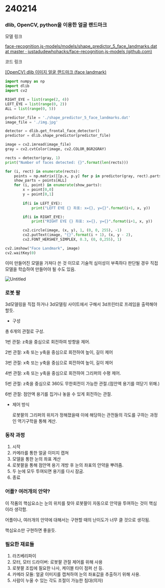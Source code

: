 # 240214

### dlib, OpenCV, python을 이용한 얼굴 랜드마크

모델 링크

[face-recognition.js-models/models/shape_predictor_5_face_landmarks.dat at master · justadudewhohacks/face-recognition.js-models (github.com)](https://github.com/justadudewhohacks/face-recognition.js-models/blob/master/models/shape_predictor_5_face_landmarks.dat)

코드 링크

[[OpenCV] dlib 이미지 얼굴 랜드마크 (face landmark)](https://prlabhotelshoe.tistory.com/4)

```python
import numpy as np
import dlib
import cv2

RIGHT_EYE = list(range(2, 4))
LEFT_EYE = list(range(0, 2))
ALL = list(range(0, 5))

predictor_file = './shape_predictor_5_face_landmarks.dat' 
image_file = './img.jpg'

detector = dlib.get_frontal_face_detector()
predictor = dlib.shape_predictor(predictor_file)

image = cv2.imread(image_file)
gray = cv2.cvtColor(image, cv2.COLOR_BGR2GRAY)

rects = detector(gray, 1)
print("Number of faces detected: {}".format(len(rects)))

for (i, rect) in enumerate(rects):
    points = np.matrix([[p.x, p.y] for p in predictor(gray, rect).parts()])
    show_parts = points[ALL]
    for (i, point) in enumerate(show_parts):
        x = point[0,0]
        y = point[0,1]
        
        if(i in LEFT_EYE):
            print("LEFT EYE {} 좌표: x={}, y={}".format(i+1, x, y))

        if(i in RIGHT_EYE):
            print("RIGHT EYE {} 좌표: x={}, y={}".format(i+1, x, y))

        cv2.circle(image, (x, y), 1, (0, 0, 255), -1)
        cv2.putText(image, "{}".format(i + 1), (x, y - 2),
		cv2.FONT_HERSHEY_SIMPLEX, 0.3, (0, 0,255), 1)

cv2.imshow("Face Landmark", image)
cv2.waitKey(0)
```

이미 만들어진 모델을 가져다 쓴 것 이므로 기술적 심미성이 부족하다 판단될 경우 직접 모델을 학습하여 만들어야 될 수도 있음.

![Untitled](../img/Untitled.png)

### 로봇 팔

3d모델링을 직접 하거나 3d모델링 사이트에서 구해서 3d프린터로 프레임을 출력해야 할듯.

- 구성

총 6개의 관절로 구성.

1번 관절: z축을 중심으로 회전하여 방향을 제어.

2번 관절: x축 또는 y축을 중심으로 회전하여 높이, 길이 제어

3번 관절: x축 또는 y축을 중심으로 회전하여 높이, 길이 제어

4번 관절: x축 또는 y축을 중심으로 회전하여 그리퍼의 수평 제어.

5번 관절: z축을 중심으로 360도 무한회전이 가능한 관절.(점안액 용기를 여닫기 위해.)

6번 관절: 점안액 용기를 집거나 놓을 수 있게 회전하는 관절.

- 제어 방식
    
    로봇팔의 그리퍼의 위치가 정해졌을때 이에 해당하는 관전들의 각도를 구하는 과정인 역기구학을 통해 계산.
    

### 동작 과정

1. 시작
2. 카메라를 통한 얼굴 이미지 캡쳐
3. 모델을 통한 눈의 좌표 계산
4. 로봇팔을 통해 점안액 용기 개방 후 눈의 좌표의 안약을 뿌려줌.
5. 두 눈에 모두 투여되면 용기를 다시 잠굼.
6. 종료

### 어플? 여러개의 안약?

이 작품의 핵심요소는 눈의 위치를 찾아 로봇팔이 자동으로 안약을 투여하는 것이 핵심이라 생각함.

어플이나, 여러개의 안약에 대해서는 구현할 때의 난이도가 너무 클 것으로 생각됨.

핵심요소만 구현하면 좋을듯.

### 필요한 재료들

1. 라즈베리파이
2. 모터, 모터 드라이버: 로봇팔 관절 제어를 위해 사용
3. 로봇팔 조립에 필요한 나사, 케이블 타이 점퍼 선 등.
4. 카메라 모듈: 얼굴 이미지를 캡쳐하여 눈의 좌표값을 추출하기 위해 사용.
5. 사람이 누울 수 있는 각도 조절이 가능한 침대(의자)